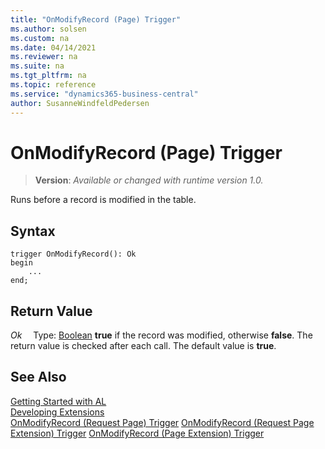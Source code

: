 ```yaml
---
title: "OnModifyRecord (Page) Trigger"
ms.author: solsen
ms.custom: na
ms.date: 04/14/2021
ms.reviewer: na
ms.suite: na
ms.tgt_pltfrm: na
ms.topic: reference
ms.service: "dynamics365-business-central"
author: SusanneWindfeldPedersen
---
```

[//]: # (START>DO_NOT_EDIT)
[//]: # (IMPORTANT:Do not edit any of the content between here and the END>DO_NOT_EDIT.)
[//]: # (Any modifications should be made in the .xml files in the ModernDev repo.)

# OnModifyRecord (Page) Trigger
> **Version**: _Available or changed with runtime version 1.0._

Runs before a record is modified in the table.



## Syntax
```
trigger OnModifyRecord(): Ok
begin
    ...
end;
```


## Return Value

*Ok*
&emsp;Type: [Boolean](../../methods-auto/boolean/boolean-data-type.md)
**true** if the record was modified, otherwise **false**. The return value is checked after each call. The default value is **true**.

[//]: # (IMPORTANT: END>DO_NOT_EDIT)
## See Also  
[Getting Started with AL](../devenv-get-started.md)  
[Developing Extensions](../devenv-dev-overview.md)  
[OnModifyRecord (Request Page) Trigger](../requestpage/devenv-onmodifyrecord-requestpage-trigger.md)
[OnModifyRecord (Request Page Extension) Trigger](../requestpageextension/devenv-onmodifyrecord-requestpageextension-trigger.md)
[OnModifyRecord (Page Extension) Trigger](../pageextension/devenv-onmodifyrecord-pageextension-trigger.md)

